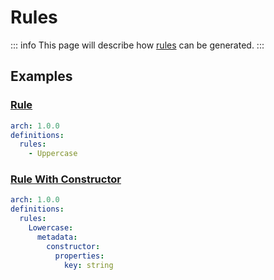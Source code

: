 # Rules

::: info
This page will describe how [rules](https://laravel.com/docs/10.x/validation#custom-validation-rules) can be generated.
:::

## Examples

### [Rule](https://laravel.com/docs/10.x/validation#custom-validation-rules)

```yaml
arch: 1.0.0
definitions:
  rules:
    - Uppercase
```

### [Rule With Constructor](https://laravel.com/docs/10.x/validation#custom-validation-rules)

```yaml
arch: 1.0.0
definitions:
  rules:
    Lowercase:
      metadata:
        constructor:
          properties:
            key: string
```

